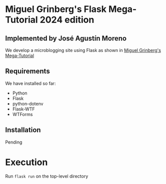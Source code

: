 # Miguel Grinberg's Flask Mega-Tutorial 2024 edition
## Implemented by José Agustín Moreno

We develop a microblogging site using Flask as shown
in [Miguel Grinberg's Mega-Tutorial](https://blog.miguelgrinberg.com/post/the-flask-mega-tutorial-part-i-hello-world) 

## Requirements
We have installed so far:
- Python
- Flask
- python-dotenv
- Flask-WTF
- WTForms

## Installation
Pending

# Execution
Run `flask run` on the top-level directory
